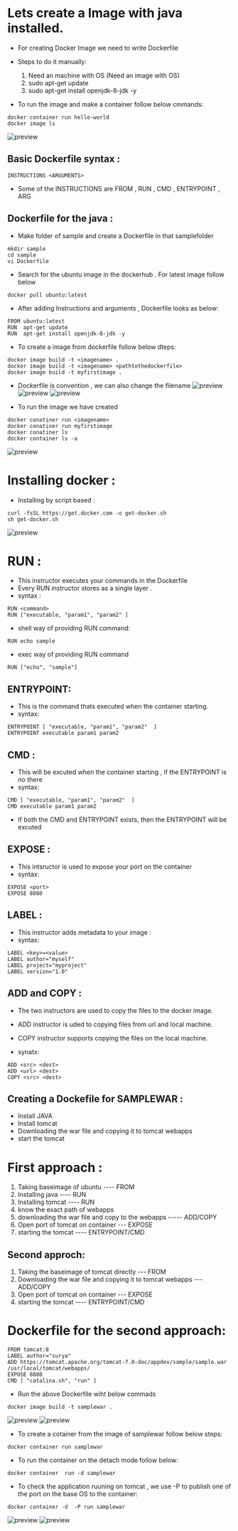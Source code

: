 # Lets create a Image with java installed.
* For creating Docker Image we need to write Dockerfile
 * Steps to do it manually:
   1. Need an machine with OS (Need an image with OS)
   2. sudo apt-get update 
   3. sudo apt-get install openjdk-8-jdk -y 

* To run the image and make a container follow below cmmands:
```
docker container run hello-world
docker image ls 
```
![preview](../images/Docker4.png)

## Basic Dockerfile syntax :
```
INSTRUCTIONS <ARGUMENTS>
```
* Some of the INSTRUCTIONS are FROM , RUN , CMD , ENTRYPOINT , ARG 

## Dockerfile for the java :
* Make folder of sample and create a Dockerfile in that samplefolder
```
mkdir sample 
cd sample
vi Dockerfile
```
* Search for the ubuntu image in the dockerhub . For latest image follow below
```
docker pull ubuntu:latest
```
* After adding Instructions and arguments , Dockerfile looks as below:
```
FROM ubuntu:latest
RUN  apt-get update
RUN  apt-get install openjdk-8-jdk -y
```

* To create a image from dockerfile follow below dteps:
```
docker image build -t <imagename> .
docker image build -t <imagename> <pathtothedockerfile>
docker image build -t myfirstimage .

```
* Dockerfile is convention , we can also change the filename
![preview](../images/Docker7.png)
![preview](../images/Docker5.png)
![preview](../images/Docker6.png)

* To run the image we have created 
```
docker conatiner run <imagename>
docker conatiner run myfirstimage
docker conatiner ls 
docker container ls -a
```
![preview](../images/Docker8.png)


# Installing docker :
 * Installing by script based :

```
curl -fsSL https://get.docker.com -o get-docker.sh
sh get-docker.sh

``` 
![preview](../images/Docker9.png)

# RUN :
* This instructor executes your commands in the Dockerfile
* Every RUN instructor stores as a single layer .
* syntax :
```
RUN <command>
RUN ["executable, "param1", "param2" ]
```
* shell way of providing RUN command:
```
RUN echo sample
```
* exec way of providing RUN command
```
RUN ["echo", "sample"]
```


## ENTRYPOINT:
* This is the command thats executed when the container starting.
* syntax:
```
ENTRYPOINT [ "executable, "param1", "param2"  ]
ENTRYPOINT executable param1 param2 
```

## CMD :
* This will be excuted when the container starting , if the ENTRYPOINT is no there 
* syntax:
```
CMD [ "executable, "param1", "param2"  ]
CMD executable param1 param2 
```

* If both the CMD and ENTRYPOINT exists, then the ENTRYPOINT will be excuted 

## EXPOSE :
* This intsructor is used to expose your port on the container 
* syntax:
```
EXPOSE <port>
EXPOSE 8080
```

## LABEL :
* This instructor adds metadata to your image :
* syntax:
```
LABEL <key>=<value>
LABEL author="myself"
LABEL project="myproject"
LABEL version="1.0"
```

## ADD and COPY :
* The two instructors are used to copy the files to the docker image.
* ADD instructor is uded to copying files from url and local machine.
* COPY instructor supports copying the files on the local machine.

* synatx:
```
ADD <src> <dest>
ADD <url> <dest>
COPY <src> <dest>
```

## Creating a Dockefile for SAMPLEWAR :
 * Install JAVA 
 * Install tomcat
 * Downloading the war file and copying it to tomcat webapps
 * start the tomcat
# First approach :
  1. Taking baseimage of ubuntu  ---- FROM 
  2. Installing java     ----  RUN 
  3. Installing tomcat   ----  RUN 
  4. know the exact path of webapps 
  5. downloading the war file  and copy to the webapps -----  ADD/COPY
  6. Open port of tomcat on container   --- EXPOSE 
  7. starting the tomcat  ----  ENTRYPOINT/CMD
## Second approch:
  1. Taking the baseimage of tomcat directly --- FROM
  2. Downloading the war file and copying it to tomcat webapps --- ADD/COPY
  3. Open port of tomcat on container   --- EXPOSE 
  4. starting the tomcat  ----  ENTRYPOINT/CMD

# Dockerfile for the second approach:
```
FROM tomcat:8
LABEL author="surya"
ADD https://tomcat.apache.org/tomcat-7.0-doc/appdev/sample/sample.war /usr/local/tomcat/webapps/
EXPOSE 8080
CMD [ "catalina.sh", "run" ]
```
* Run the above Dockerfile wiht below commads
```
docker image build -t samplewar .
```
![preview](../images/Docker10.png)
![preview](../images/Docker11.png)
* To create a cotainer from the image of samplewar follow below steps:
```
docker container run samplewar
```

* To run the container on the detach mode follow below:
```
docker container  run -d samplewar
```
* To check the application ruuning on tomcat , we use -P to publish one of the port on the base OS to the container:
```
docker container -d  -P run samplewar
```
![preview](../images/Docker12.png)
![preview](../images/Docker13.png)


